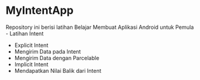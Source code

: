 # MyIntentApp
Repository ini berisi latihan Belajar Membuat Aplikasi Android untuk Pemula - Latihan Intent
- Explicit Intent
- Mengirim Data pada Intent
- Mengirim Data dengan Parcelable
- Implicit Intent
- Mendapatkan Nilai Balik dari Intent
